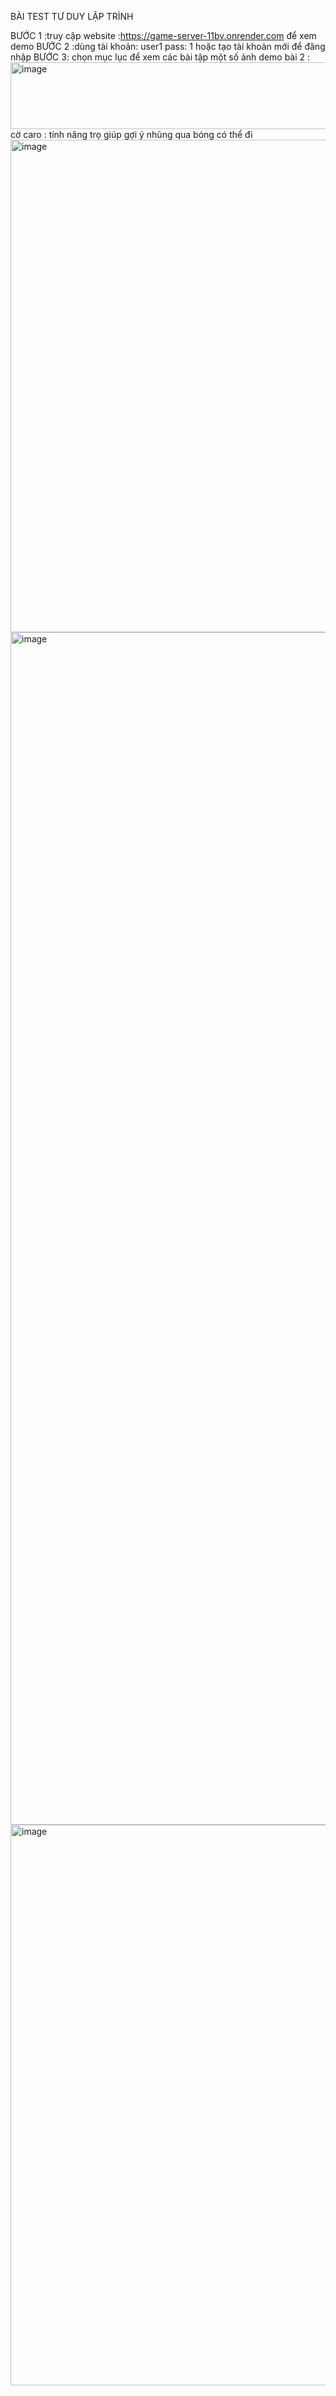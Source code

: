 BÀI TEST TƯ DUY LẬP TRÌNH 

BƯỚC 1 :truy cập website :https://game-server-11bv.onrender.com để xem demo 
BƯỚC 2 :dùng tài khoản: user1 pass: 1 hoặc tạo tài khoản mới để đăng nhập 
BƯỚC 3: chọn mục lục để xem các bài tập 
một số ảnh demo 
bài 2 : <img width="692" height="107" alt="image" src="https://github.com/user-attachments/assets/f2f16ed1-d70f-4e92-8e2d-6f132ccb0615" />
cờ caro :
tính năng trọ giúp gợi ý nhũng qua bóng có thể đi
<img width="935" height="788" alt="image" src="https://github.com/user-attachments/assets/bdfa3ff9-8c41-49b7-8dbd-a99ff3b63f97" />
<img width="859" height="1908" alt="image" src="https://github.com/user-attachments/assets/731ffa46-07ff-4454-a047-76ce5a341448" />
<img width="754" height="897" alt="image" src="https://github.com/user-attachments/assets/87c73c84-f2bc-4ed5-8ba2-89ee464c6f30" />
